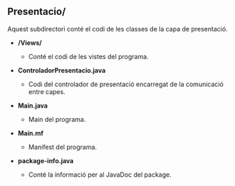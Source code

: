 ## Presentacio/
Aquest subdirectori conté el codi de les classes de la capa de presentació.

- **/Views/**
    - Conté el codi de les vistes del programa.

- **ControladorPresentacio.java**
    - Codi del controlador de presentació encarregat de la comunicació entre capes.

- **Main.java**
    - Main del programa.

- **Main.mf**
    - Manifest del programa.

- **package-info.java**
    - Conté la informació per al JavaDoc del package.